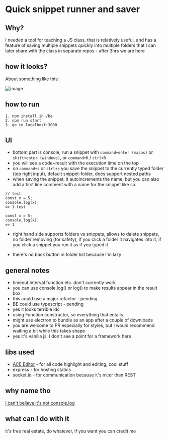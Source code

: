 # Quick snippet runner and saver

## Why?
I needed a tool for teaching a JS class, that is relatively useful, and has a feature of saving multiple snippets quickly into multiple folders that I can later share with the class in separate repos - after 3hrs we are here


## how it looks?

About something like this:

![image](https://user-images.githubusercontent.com/36886348/198551336-9c926774-f494-4374-b61b-a64ac8d12867.png)

## how to run

```
1. npm install in /be
2. npm run start
3. go to localhost:3000
```

## UI
- bottom part is console, run a snippet with `command+enter (macos)` or `shift+enter (windows)`, or `command+R` / `ctrl+R`
- you will see a code+result with the execution time on the top
- on `command+s` or `ctrl+s` you save the snippet to the currently typed folder (top right input), default snippet-folder, does support nested paths
- when saving the snippet, it autoincrements the name, but you can also add a first line comment with a name for the snippet like so:

```
// test
const x = 5;
console.log(x);
=> 1-test
```

```
const x = 5;
console.log(x);
=> 1
```

- right hand side supports folders vs snippets, allows to delete snippets, no folder removing (for safety), if you click a folder it navigates into it, if you click a snippet you run it as if you typed it

- there's no back button in folder list because I'm lazy

## general notes
- timeout,interval function etc. don't currently work
- you can use console.log() or log() to make results appear in the result box
- this could use a major refactor - pending
- BE could use typescript - pending
- yes it looks terrible idc
- using Function constructor, so everything that entails
- might use electron to bundle as an app after a couple of downloads
- you are welcome to PR especially for styles, but I would recommend waiting a bit while this takes shape
- yes it's vanilla js, I don't see a point for a framework here

## libs used
- [ACE Editor](https://github.com/ajaxorg/ace) - for all code highlight and editing, cool stuff
- express - for hosting statics
- socket.io - for communication because it's nicer than REST

## why name tho
[I can't believe it's not console.log](https://www.youtube.com/watch?v=e33SNyaXNsk)

## what can I do with it
it's free real estate, do whatever, if you want you can credit me
